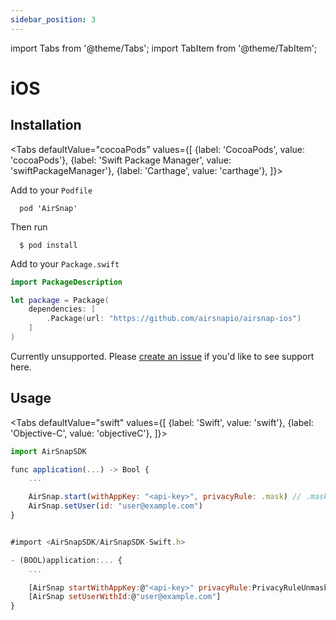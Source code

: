 ```yaml
---
sidebar_position: 3
---
```


import Tabs from '@theme/Tabs';
import TabItem from '@theme/TabItem';

# iOS

## Installation

<Tabs
defaultValue="cocoaPods"
values={[
{label: 'CocoaPods', value: 'cocoaPods'},
{label: 'Swift Package Manager', value: 'swiftPackageManager'},
{label: 'Carthage', value: 'carthage'},
]}>
<TabItem value="cocoaPods">

Add to your `Podfile`

```
  pod 'AirSnap'
```

Then run

```
  $ pod install
```

</TabItem>

<TabItem value="swiftPackageManager">

Add to your `Package.swift`

```swift
import PackageDescription

let package = Package(
    dependencies: [
        .Package(url: "https://github.com/airsnapio/airsnap-ios")
    ]
)
```

</TabItem>

<TabItem value="carthage">

Currently unsupported. Please [create an issue](https://github.com/airsnapio/airsnap-ios/issues/new) if you'd like to see support here.

</TabItem>
</Tabs>

## Usage

<Tabs
defaultValue="swift"
values={[
{label: 'Swift', value: 'swift'},
{label: 'Objective-C', value: 'objectiveC'},
]}>

<TabItem value="swift">

```jsx title="AppDelegate.swift"
import AirSnapSDK

func application(...) -> Bool {
    ...

    AirSnap.start(withAppKey: "<api-key>", privacyRule: .mask) // .mask or .unmask
    AirSnap.setUser(id: "user@example.com")
}
```

</TabItem>

<TabItem value="objectiveC">

```jsx title="AppDelegate.m"

#import <AirSnapSDK/AirSnapSDK-Swift.h>

- (BOOL)application:... {
    ...

    [AirSnap startWithAppKey:@"<api-key>" privacyRule:PrivacyRuleUnmask]; // PrivacyRuleUnmask or PrivacyRuleMask
    [AirSnap setUserWithId:@"user@example.com"]
}
```

</TabItem>

</Tabs>
